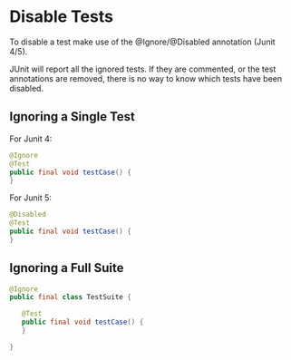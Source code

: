 # Disable Tests

To disable a test make use of the @Ignore/@Disabled annotation \(Junit 4/5\).

JUnit will report all the ignored tests. If they are commented, or the test annotations are removed, there is no way to know which tests have been disabled.

## Ignoring a Single Test

For Junit 4:

```java
@Ignore
@Test
public final void testCase() {
}
```

For Junit 5:

```java
@Disabled
@Test
public final void testCase() {
}
```

## Ignoring a Full Suite

```java
@Ignore
public final class TestSuite {

   @Test
   public final void testCase() {
   }

}
```

